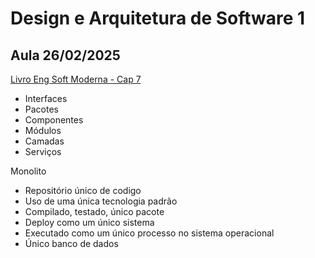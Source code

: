 # Design e Arquitetura de Software 1

## Aula 26/02/2025
[Livro Eng Soft Moderna - Cap 7](https://engsoftmoderna.info/cap7.html)
- Interfaces
- Pacotes
- Componentes
- Módulos
- Camadas
- Serviços

Monolito
- Repositório único de codigo
- Uso de uma única tecnologia padrão
- Compilado, testado, único pacote
- Deploy como um único sistema
- Executado como um único processo no sistema operacional
- Único banco de dados
